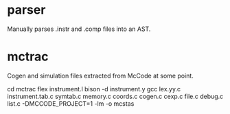 # parser

Manually parses .instr and .comp files into an AST.

# mctrac

Cogen and simulation files extracted from McCode at some point.

cd mctrac
flex instrument.l
bison -d instrument.y 
gcc lex.yy.c instrument.tab.c symtab.c memory.c coords.c cogen.c cexp.c file.c debug.c list.c -DMCCODE_PROJECT=1 -lm -o mcstas

